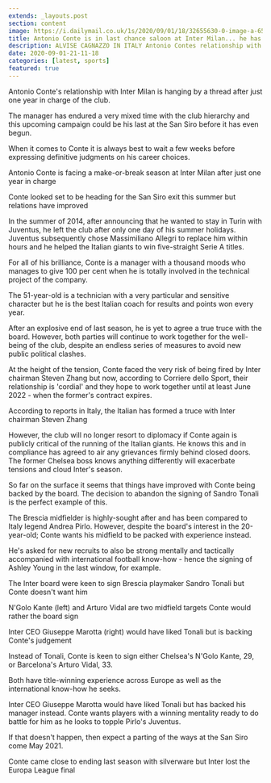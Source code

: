 ```yaml
---
extends: _layouts.post
section: content
image: https://i.dailymail.co.uk/1s/2020/09/01/18/32655630-0-image-a-65_1598981864234.jpg 
title: Antonio Conte is in last chance saloon at Inter Milan... he has to deliver silverware this season 
description: ALVISE CAGNAZZO IN ITALY Antonio Contes relationship with Inter is hanging by a thread after just one year in charge of and failure to delivery a trophy could spell the end. 
date: 2020-09-01-21-11-18 
categories: [latest, sports] 
featured: true 
--- 
```

Antonio Conte's relationship with Inter Milan is hanging by a thread after just one year in charge of the club.

The manager has endured a very mixed time with the club hierarchy and this upcoming campaign could be his last at the San Siro before it has even begun.

When it comes to Conte it is always best to wait a few weeks before expressing definitive judgments on his career choices.

Antonio Conte is facing a make-or-break season at Inter Milan after just one year in charge

Conte looked set to be heading for the San Siro exit this summer but relations have improved

In the summer of 2014, after announcing that he wanted to stay in Turin with Juventus, he left the club after only one day of his summer holidays. Juventus subsequently chose Massimiliano Allegri to replace him within hours and he helped the Italian giants to win five-straight Serie A titles.

For all of his brilliance, Conte is a manager with a thousand moods who manages to give 100 per cent when he is totally involved in the technical project of the company.

The 51-year-old is a technician with a very particular and sensitive character but he is the best Italian coach for results and points won every year.

After an explosive end of last season, he is yet to agree a true truce with the board. However, both parties will continue to work together for the well-being of the club, despite an endless series of measures to avoid new public political clashes. 

At the height of the tension, Conte faced the very risk of being fired by Inter chairman Steven Zhang but now, according to Corriere dello Sport, their relationship is 'cordial' and they hope to work together until at least June 2022 - when the former's contract expires.

According to reports in Italy, the Italian has formed a truce with Inter chairman Steven Zhang

However, the club will no longer resort to diplomacy if Conte again is publicly critical of the running of the Italian giants. He knows this and in compliance has agreed to air any grievances firmly behind closed doors. The former Chelsea boss knows anything differently will exacerbate tensions and cloud Inter's season. 

So far on the surface it seems that things have improved with Conte being backed by the board. The decision to abandon the signing of Sandro Tonali is the perfect example of this.

The Brescia midfielder is highly-sought after and has been compared to Italy legend Andrea Pirlo. However, despite the board's interest in the 20-year-old; Conte wants his midfield to be packed with experience instead.

He's asked for new recruits to also be strong mentally and tactically accompanied with international football know-how - hence the signing of Ashley Young in the last window, for example.

The Inter board were keen to sign Brescia playmaker Sandro Tonali but Conte doesn't want him

N'Golo Kante (left) and Arturo Vidal are two midfield targets Conte would rather the board sign

Inter CEO Giuseppe Marotta (right) would have liked Tonali but is backing Conte's judgement

Instead of Tonali, Conte is keen to sign either Chelsea's N'Golo Kante, 29, or Barcelona's Arturo Vidal, 33.

Both have title-winning experience across Europe as well as the international know-how he seeks.

Inter CEO Giuseppe Marotta would have liked Tonali but has backed his manager instead. Conte wants players with a winning mentality ready to do battle for him as he looks to topple Pirlo's Juventus. 

If that doesn't happen, then expect a parting of the ways at the San Siro come May 2021.

Conte came close to ending last season with silverware but Inter lost the Europa League final

